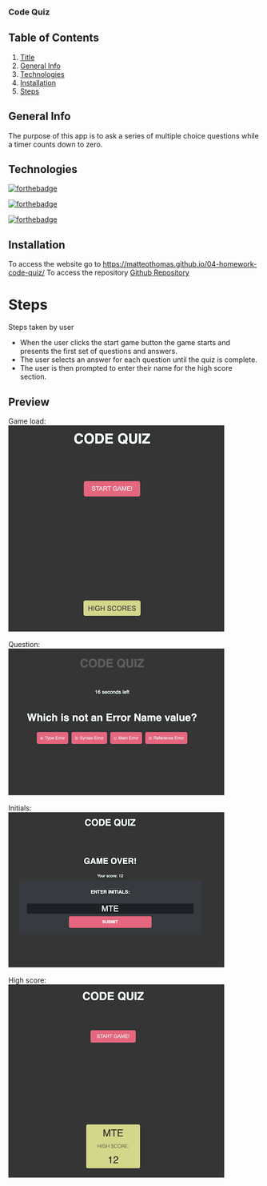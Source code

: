  ### Code Quiz

## Table of Contents
1. [Title](#title)
2. [General Info](#general-info)
3. [Technologies](#technologies)
4. [Installation](#installation)
5. [Steps](#Steps)

## General Info
The purpose of this app is to ask a series of multiple choice questions while a timer counts down to zero.

## Technologies 
[![forthebadge](https://forthebadge.com/images/badges/uses-html.svg)](https://forthebadge.com)

[![forthebadge](https://forthebadge.com/images/badges/uses-css.svg)](https://forthebadge.com)

[![forthebadge](https://forthebadge.com/images/badges/uses-js.svg)](https://forthebadge.com)

## Installation
To access the website go to https://matteothomas.github.io/04-homework-code-quiz/
To access the repository [Github Repository](https://github.com/MatteoThomas/04-homework-code-quiz)

# Steps
Steps taken by user
* When the user clicks the start game button the game starts and presents the first set of questions and answers.
* The user selects an answer for each question until the quiz is complete.
* The user is then prompted to enter their name for the high score section.

## Preview
Game load:  
![screenshot](assets/img/start.png)

Question:  
![screenshot](assets/img/question.png)

Initials:  
![screenshot](assets/img/initials.png)

High score:  
![screenshot](assets/img/highscore.png)

	
